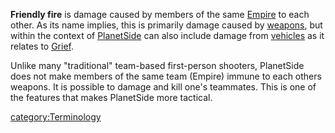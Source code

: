 **Friendly fire** is damage caused by members of the same
[Empire](Empire.md) to each other. As its name implies, this is
primarily damage caused by [weapons](../weapons/Weapon.md), but within the
context of [PlanetSide](../etc/PlanetSide.md) can also include damage
from [vehicles](../vehicles/Vehicle.md) as it relates to
[Grief](Grief_points.md).

Unlike many "traditional" team-based first-person shooters, PlanetSide
does not make members of the same team (Empire) immune to each others
weapons. It is possible to damage and kill one's teammates. This is one
of the features that makes PlanetSide more tactical.

[category:Terminology](category:Terminology.md)
